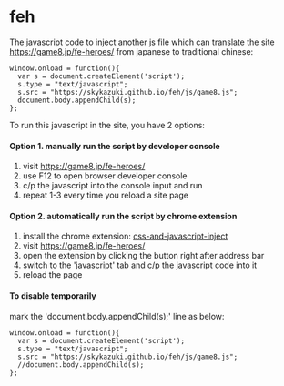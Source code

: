 # feh
The javascript code to inject another js file which can translate the site https://game8.jp/fe-heroes/ from japanese to traditional chinese:

```
window.onload = function(){
  var s = document.createElement('script');
  s.type = "text/javascript";
  s.src = "https://skykazuki.github.io/feh/js/game8.js";
  document.body.appendChild(s);
};
```

To run this javascript in the site, you have 2 options:
#### Option 1.  manually run the script by developer console
1.  visit <https://game8.jp/fe-heroes/>
2.  use F12 to open browser developer console  
3.  c/p the javascript into the console input and run  
4.  repeat 1-3 every time you reload a site page  

#### Option 2.  automatically run the script by chrome extension
1.  install the chrome extension: [css-and-javascript-inject](https://chrome.google.com/webstore/detail/css-and-javascript-inject/ckddknfdmcemedlmmebildepcmneakaa?hl=zh-TW) 
2.  visit <https://game8.jp/fe-heroes/>
3.  open the extension by clicking the button right after address bar  
4.  switch to the 'javascript' tab and c/p the javascript code into it  
5.  reload the page  

#### To disable temporarily
mark the 'document.body.appendChild(s);' line as below:
```
window.onload = function(){
  var s = document.createElement('script');
  s.type = "text/javascript";
  s.src = "https://skykazuki.github.io/feh/js/game8.js";
  //document.body.appendChild(s);
};
```
